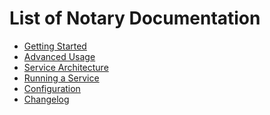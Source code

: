 <!--* [metadata]>
+++
title = "Docker Notary"
description = "List of Notary Documentation"
keywords = ["docker, notary, trust, image, signing, repository, tuf"]
[menu.main]
identifier="mn_notary"
parent="mn_components"
weight=4
+++
<![end-metadata]-->

# List of Notary Documentation

* [Getting Started](getting_started.md)
* [Advanced Usage](advanced_usage.md)
* [Service Architecture](service_architecture.md)
* [Running a Service](running_a_service.md)
* [Configuration](configuration.md)
* [Changelog](changelog.md)
